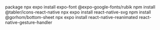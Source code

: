package
npx expo install expo-font @expo-google-fonts/rubik
npm install @tabler/icons-react-native
npx expo install react-native-svg
npm install @gorhom/bottom-sheet
npx expo install react-native-reanimated react-native-gesture-handler
